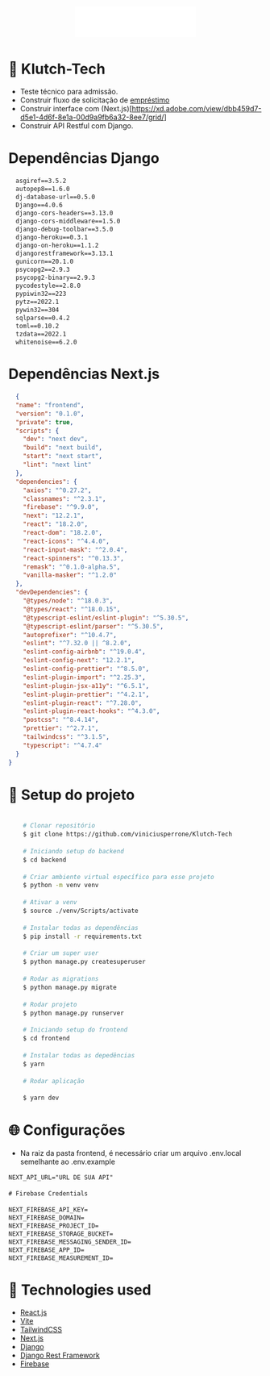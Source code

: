 
<h1 align="center">
  <img src="https://raw.githubusercontent.com/viniciusperrone/Klutch-Tech/2d413bc61c0425c1fede39a5683a559cbee48c12/frontend/src/assets/icons/logo.svg"/>
<h1>

# 🚀 Klutch-Tech

- Teste técnico para admissão.
- Construir fluxo de solicitação de [empréstimo](https://coggle.it/diagram/X_SVHsi-aSKloIM1/t/desafio-klutch-front-end/9423b0c199f9c5776418e088a35f8a8b925239e1c9ecd6830b3bbcdb4eb40c90)
- Construir interface com (Next.js)[https://xd.adobe.com/view/dbb459d7-d5e1-4d6f-8e1a-00d9a9fb6a32-8ee7/grid/]
- Construir API Restful com Django.

# Dependências Django

```
  asgiref==3.5.2
  autopep8==1.6.0
  dj-database-url==0.5.0
  Django==4.0.6
  django-cors-headers==3.13.0
  django-cors-middleware==1.5.0
  django-debug-toolbar==3.5.0
  django-heroku==0.3.1
  django-on-heroku==1.1.2
  djangorestframework==3.13.1
  gunicorn==20.1.0
  psycopg2==2.9.3
  psycopg2-binary==2.9.3
  pycodestyle==2.8.0
  pypiwin32==223
  pytz==2022.1
  pywin32==304
  sqlparse==0.4.2
  toml==0.10.2
  tzdata==2022.1
  whitenoise==6.2.0
```

# Dependências Next.js

```json
  {
  "name": "frontend",
  "version": "0.1.0",
  "private": true,
  "scripts": {
    "dev": "next dev",
    "build": "next build",
    "start": "next start",
    "lint": "next lint"
  },
  "dependencies": {
    "axios": "^0.27.2",
    "classnames": "^2.3.1",
    "firebase": "^9.9.0",
    "next": "12.2.1",
    "react": "18.2.0",
    "react-dom": "18.2.0",
    "react-icons": "^4.4.0",
    "react-input-mask": "^2.0.4",
    "react-spinners": "^0.13.3",
    "remask": "^0.1.0-alpha.5",
    "vanilla-masker": "^1.2.0"
  },
  "devDependencies": {
    "@types/node": "^18.0.3",
    "@types/react": "^18.0.15",
    "@typescript-eslint/eslint-plugin": "^5.30.5",
    "@typescript-eslint/parser": "^5.30.5",
    "autoprefixer": "^10.4.7",
    "eslint": "^7.32.0 || ^8.2.0",
    "eslint-config-airbnb": "^19.0.4",
    "eslint-config-next": "12.2.1",
    "eslint-config-prettier": "^8.5.0",
    "eslint-plugin-import": "^2.25.3",
    "eslint-plugin-jsx-a11y": "^6.5.1",
    "eslint-plugin-prettier": "^4.2.1",
    "eslint-plugin-react": "^7.28.0",
    "eslint-plugin-react-hooks": "^4.3.0",
    "postcss": "^8.4.14",
    "prettier": "^2.7.1",
    "tailwindcss": "^3.1.5",
    "typescript": "^4.7.4"
  }
}

```

# 📁 Setup do projeto

```bash

    # Clonar repositório
    $ git clone https://github.com/viniciusperrone/Klutch-Tech

    # Iniciando setup do backend
    $ cd backend

    # Criar ambiente virtual específico para esse projeto
    $ python -m venv venv 
    
    # Ativar a venv
    $ source ./venv/Scripts/activate

    # Instalar todas as dependências
    $ pip install -r requirements.txt

    # Criar um super user
    $ python manage.py createsuperuser

    # Rodar as migrations 
    $ python manage.py migrate

    # Rodar projeto
    $ python manage.py runserver
    
    # Iniciando setup do frontend
    $ cd frontend
    
    # Instalar todas as depedências
    $ yarn
    
    # Rodar aplicação
    
    $ yarn dev
```

# 🌐 Configurações

- Na raiz da pasta frontend, é necessário criar um arquivo .env.local semelhante ao .env.example

```
NEXT_API_URL="URL DE SUA API"

# Firebase Credentials

NEXT_FIREBASE_API_KEY=
NEXT_FIREBASE_DOMAIN=
NEXT_FIREBASE_PROJECT_ID=
NEXT_FIREBASE_STORAGE_BUCKET=
NEXT_FIREBASE_MESSAGING_SENDER_ID=
NEXT_FIREBASE_APP_ID=
NEXT_FIREBASE_MEASUREMENT_ID=
```

# 🚀 Technologies used

- [React.js](https://reactjs.org/)
- [Vite](https://vitejs.dev/)
- [TailwindCSS](https://tailwindcss.com/)
- [Next.js](https://https://nextjs.org/)
- [Django](https://www.djangoproject.com/)
- [Django Rest Framework](https://www.django-rest-framework.org/)
- [Firebase](https://firebase.google.com/)
